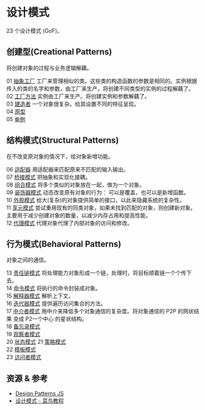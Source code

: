 # 设计模式
23 个设计模式 (GoF)。

## 创建型(Creational Patterns)
将创建对象的过程与业务逻辑解藕。

01 [抽象工厂](./creational/abstract-factory/index.spec.js) 工厂来管理相似的类。这些类的构造函数的参数是相同的。实例根据传入的类的名字和参数，由工厂来生产。将创建不同类型的实例的过程解藕了。  
02 [工厂方法](./creational/factory-method/index.spec.js) 实例由工厂来生产。将创建实例和参数解藕了。  
03 [建造者](./creational/builder/index.spec.js) 一个对象很复杂。给其设置不同的特征呈现。  
04 [原型](./creational/prototype/index.spec.js)  
05 [单例](./creational/singleton/index.spec.js)

## 结构模式(Structural Patterns)
在不改变原对象的情况下，给对象新增功能。

06 [适配器](structural/adapt/index.spec.js) 用适配器来匹配原来不匹配的输入输出。  
07 [桥接模式](structural/bridge/index.spec.js) 把抽象和实现化接耦。  
08 [组合模式](structural/composite/index.spec.js) 将多个类似的对象放在一起，做为一个对象。  
09 [装饰器模式](structural/decorate/index.spec.js) 动态改变原有对象的行为： 可以是覆盖，也可以是新增函数。  
10 [外观模式](structural/facade/index.spec.js) 给大(复杂)的对象提供简单的接口，以此来隐藏系统的复杂性。  
11 [享元模式](structural/flyweight/index.spec.js) 尝试重用现有的同类对象，如果未找到匹配的对象，则创建新对象。主要用于减少创建对象的数量，以减少内存占用和提高性能。  
12 [代理模式](structural/proxy/index.spec.js) 代理对象代理了内部对象的访问和修改。

## 行为模式(Behavioral Patterns)
对象之间的通信。

13 [责任链模式](behavioral/chain-of-resp/index.spec.js) 将处理能力对象形成一个链，处理时，将目标顺着链一个个传下去。  
14 [命令模式](behavioral/command/index.spec.js) 将执行的命令封装成对象。  
15 [解释器模式](behavioral/interpreter/index.spec.js) 解析上下文。  
16 [迭代器模式](behavioral/iterator/index.spec.js) 提供遍历访问集合的方法。  
17 [中介者模式](behavioral/mediator/index.spec.js) 用中介来降低多个对象通信的复杂度。将对象通信的 P2P 的网状结果 变成 P2一个中心 的星状结构。  
18 [备忘录模式](behavioral/memento/index.spec.js)  
19 [观察者模式](behavioral/observer/index.spec.js)  
20 [状态模式](behavioral/state/index.spec.js)
21 [策略模式](behavioral/strategy/index.spec.js)  
22 [模板模式](behavioral/template/index.spec.js)  
23 [访问者模式](behavioral/visitor/index.spec.js)  


## 资源 & 参考
* [Design Patterns JS](https://github.com/fbeline/design-patterns-JS)
* [设计模式 - 菜鸟教程](https://www.runoob.com/design-pattern/design-pattern-tutorial.html)
